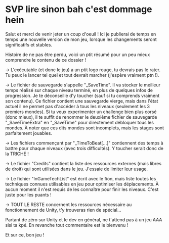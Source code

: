 # SVP lire sinon bah c'est dommage hein

Salut et merci de venir jeter un coup d'oeuil ! Ici je publierai de temps en temps une nouvelle version de mon jeu, lorsque les changements seront significatifs et stables.

Histoire de ne pas être perdu, voici un ptit résumé pour un peu mieux comprendre le contenu de ce dossier !


-> L'exécutable (et donc le jeu) a un ptit logo rouge, tu devrais pas le rater. Tu peux le lancer tel quel et tout devrait marcher (j'espère vraiment ptn !).

-> Le fichier de sauvegarde s'appelle "_SaveTime". Il va stocker le meilleur temps réalisé sur chaque niveau terminé, en plus de quelques infos de progression. Je te déconseille d'y toucher (sauf si tu comprends vraiment son contenu). Ce fichier contient une sauvegarde vierge, mais dans l'état actuel il ne permet pas d'accéder à tous les niveaux (seulement les 3 premiers mondes). Si tu veux experimenter un challenge bien plus corsé (donc mieux), il te suffit de renommer le deuxième fichier de sauvegarde "_SaveTimeExtra" en "_SaveTime" pour directement débloquer tous les mondes. À noter que ces dits mondes sont incomplets, mais les stages sont parfaitement jouables.

-> Les fichiers commençant par "_TimeToBeat[...]" contiennent des temps à battre pour chaque niveaux (avec trois difficultés). Y toucher serait donc de la TRICHE !

-> Le fichier "Credits" contient la liste des ressources externes (mais libres de droit) qui sont utilisées dans le jeu. J'essaie de limiter leur usage.

-> Le fichier "InGameTechList" est écrit avec le fion, mais liste toutes les techniques connues utilisables en jeu pour optimiser les déplacements. À aucun moment il n'est requis de les connaître pour finir les niveaux. C'est juste pour les puants !

-> TOUT LE RESTE concernent les ressources nécessaire au fonctionnement de Unity, t'y trouveras rien de spécial...


Partant de zéro sur Unity et le dev en général, ne t'attend pas à un jeu AAA sisi ta kpé. En revanche tout commentaire est le bienvenu !


Et sur ce, bon jeu !

